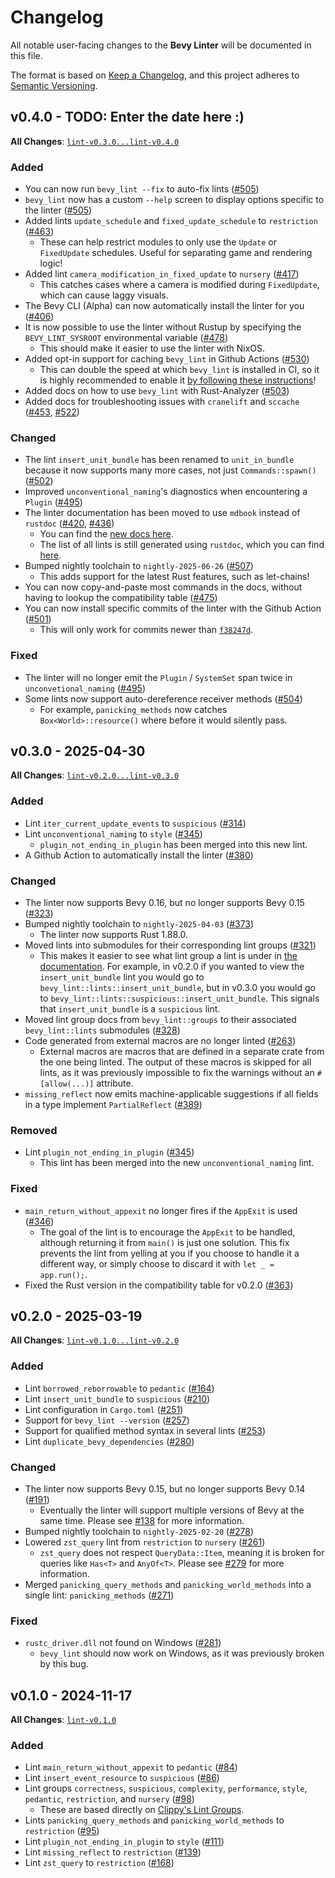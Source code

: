 # Changelog

All notable user-facing changes to the **Bevy Linter** will be documented in this file.

The format is based on [Keep a Changelog], and this project adheres to [Semantic Versioning].

[Keep a Changelog]: https://keepachangelog.com/en/1.1.0/
[Semantic Versioning]: https://semver.org/spec/v2.0.0.html

## v0.4.0 - TODO: Enter the date here :)

**All Changes**: [`lint-v0.3.0...lint-v0.4.0`](https://github.com/TheBevyFlock/bevy_cli/compare/lint-v0.3.0...main)

### Added

- You can now run `bevy_lint --fix` to auto-fix lints ([#505](https://github.com/TheBevyFlock/bevy_cli/pull/505))
- `bevy_lint` now has a custom `--help` screen to display options specific to the linter ([#505](https://github.com/TheBevyFlock/bevy_cli/pull/505))
- Added lints `update_schedule` and `fixed_update_schedule` to `restriction` ([#463](https://github.com/TheBevyFlock/bevy_cli/pull/463))
    - These can help restrict modules to only use the `Update` or `FixedUpdate` schedules. Useful for separating game and rendering logic!
- Added lint `camera_modification_in_fixed_update` to `nursery` ([#417](https://github.com/TheBevyFlock/bevy_cli/pull/417))
    - This catches cases where a camera is modified during `FixedUpdate`, which can cause laggy visuals.
- The Bevy CLI (Alpha) can now automatically install the linter for you ([#406](https://github.com/TheBevyFlock/bevy_cli/pull/406))
- It is now possible to use the linter without Rustup by specifying the `BEVY_LINT_SYSROOT` environmental variable ([#478](https://github.com/TheBevyFlock/bevy_cli/pull/478))
    - This should make it easier to use the linter with NixOS.
- Added opt-in support for caching `bevy_lint` in Github Actions ([#530](https://github.com/TheBevyFlock/bevy_cli/pull/530))
    - This can double the speed at which `bevy_lint` is installed in CI, so it is highly recommended to enable it [by following these instructions](https://thebevyflock.github.io/bevy_cli/linter/github-actions.html#caching)!
- Added docs on how to use `bevy_lint` with Rust-Analyzer ([#503](https://github.com/TheBevyFlock/bevy_cli/pull/503))
- Added docs for troubleshooting issues with `cranelift` and `sccache` ([#453](https://github.com/TheBevyFlock/bevy_cli/pull/453), [#522](https://github.com/TheBevyFlock/bevy_cli/pull/522))

### Changed

- The lint `insert_unit_bundle` has been renamed to `unit_in_bundle` because it now supports many more cases, not just `Commands::spawn()` ([#502](https://github.com/TheBevyFlock/bevy_cli/pull/502))
- Improved `unconventional_naming`'s diagnostics when encountering a `Plugin` ([#495](https://github.com/TheBevyFlock/bevy_cli/pull/495))
- The linter documentation has been moved to use `mdbook` instead of `rustdoc` ([#420](https://github.com/TheBevyFlock/bevy_cli/pull/420), [#436](https://github.com/TheBevyFlock/bevy_cli/pull/436))
    - You can find the [new docs here](https://thebevyflock.github.io/bevy_cli/linter).
    - The list of all lints is still generated using `rustdoc`, which you can find [here](https://thebevyflock.github.io/bevy_cli/api/bevy_lint/lints/).
- Bumped nightly toolchain to `nightly-2025-06-26` ([#507](https://github.com/TheBevyFlock/bevy_cli/pull/507))
    - This adds support for the latest Rust features, such as let-chains!
- You can now copy-and-paste most commands in the docs, without having to lookup the compatibility table ([#475](https://github.com/TheBevyFlock/bevy_cli/pull/475))
- You can now install specific commits of the linter with the Github Action ([#501](https://github.com/TheBevyFlock/bevy_cli/pull/501))
    - This will only work for commits newer than [`f38247d`](https://github.com/TheBevyFlock/bevy_cli/commit/f38247daea376c64919e1d09527acbbadb6df14b).

### Fixed

- The linter will no longer emit the `Plugin` / `SystemSet` span twice in `unconvetional_naming` ([#495](https://github.com/TheBevyFlock/bevy_cli/pull/495))
- Some lints now support auto-dereference receiver methods ([#504](https://github.com/TheBevyFlock/bevy_cli/pull/504))
    - For example, `panicking_methods` now catches `Box<World>::resource()` where before it would silently pass.

## v0.3.0 - 2025-04-30

**All Changes**: [`lint-v0.2.0...lint-v0.3.0`](https://github.com/TheBevyFlock/bevy_cli/compare/lint-v0.2.0...lint-v0.3.0)

### Added

- Lint `iter_current_update_events` to `suspicious` ([#314](https://github.com/TheBevyFlock/bevy_cli/pull/314))
- Lint `unconventional_naming` to `style` ([#345](https://github.com/TheBevyFlock/bevy_cli/pull/345))
    - `plugin_not_ending_in_plugin` has been merged into this new lint.
- A Github Action to automatically install the linter ([#380](https://github.com/TheBevyFlock/bevy_cli/pull/380))

### Changed

- The linter now supports Bevy 0.16, but no longer supports Bevy 0.15 ([#323](https://github.com/TheBevyFlock/bevy_cli/pull/323))
- Bumped nightly toolchain to `nightly-2025-04-03` ([#373](https://github.com/TheBevyFlock/bevy_cli/pull/373))
    - The linter now supports Rust 1.88.0.
- Moved lints into submodules for their corresponding lint groups ([#321](https://github.com/TheBevyFlock/bevy_cli/pull/321))
    - This makes it easier to see what lint group a lint is under in [the documentation](https://thebevyflock.github.io/bevy_cli/api/bevy_lint/). For example, in v0.2.0 if you wanted to view the `insert_unit_bundle` lint you would go to `bevy_lint::lints::insert_unit_bundle`, but in v0.3.0 you would go to `bevy_lint::lints::suspicious::insert_unit_bundle`. This signals that `insert_unit_bundle` is a `suspicious` lint.
- Moved lint group docs from `bevy_lint::groups` to their associated `bevy_lint::lints` submodules ([#328](https://github.com/TheBevyFlock/bevy_cli/pull/328))
- Code generated from external macros are no longer linted ([#263](https://github.com/TheBevyFlock/bevy_cli/pull/263))
    - External macros are macros that are defined in a separate crate from the one being linted. The output of these macros is skipped for all lints, as it was previously impossible to fix the warnings without an `#[allow(...)]` attribute.
- `missing_reflect` now emits machine-applicable suggestions if all fields in a type implement `PartialReflect` ([#389](https://github.com/TheBevyFlock/bevy_cli/pull/389))

### Removed

- Lint `plugin_not_ending_in_plugin` ([#345](https://github.com/TheBevyFlock/bevy_cli/pull/345))
    - This lint has been merged into the new `unconventional_naming` lint.

### Fixed

- `main_return_without_appexit` no longer fires if the `AppExit` is used ([#346](https://github.com/TheBevyFlock/bevy_cli/pull/346))
    - The goal of the lint is to encourage the `AppExit` to be handled, although returning it from `main()` is just one solution. This fix prevents the lint from yelling at you if you choose to handle it a different way, or simply choose to discard it with `let _ = app.run();`.
- Fixed the Rust version in the compatibility table for v0.2.0 ([#363](https://github.com/TheBevyFlock/bevy_cli/pull/363))

## v0.2.0 - 2025-03-19

**All Changes**: [`lint-v0.1.0...lint-v0.2.0`](https://github.com/TheBevyFlock/bevy_cli/compare/lint-v0.1.0...lint-v0.2.0)

### Added

- Lint `borrowed_reborrowable` to `pedantic` ([#164](https://github.com/TheBevyFlock/bevy_cli/pull/164))
- Lint `insert_unit_bundle` to `suspicious` ([#210](https://github.com/TheBevyFlock/bevy_cli/pull/210))
- Lint configuration in `Cargo.toml` ([#251](https://github.com/TheBevyFlock/bevy_cli/pull/251))
- Support for `bevy_lint --version` ([#257](https://github.com/TheBevyFlock/bevy_cli/pull/257))
- Support for qualified method syntax in several lints ([#253](https://github.com/TheBevyFlock/bevy_cli/pull/253))
- Lint `duplicate_bevy_dependencies` ([#280](https://github.com/TheBevyFlock/bevy_cli/pull/280))

### Changed

- The linter now supports Bevy 0.15, but no longer supports Bevy 0.14 ([#191](https://github.com/TheBevyFlock/bevy_cli/pull/191))
    - Eventually the linter will support multiple versions of Bevy at the same time. Please see [#138](https://github.com/TheBevyFlock/bevy_cli/issues/138) for more information.
- Bumped nightly toolchain to `nightly-2025-02-20` ([#278](https://github.com/TheBevyFlock/bevy_cli/pull/278))
- Lowered `zst_query` lint from `restriction` to `nursery` ([#261](https://github.com/TheBevyFlock/bevy_cli/pull/261))
    - `zst_query` does not respect `QueryData::Item`, meaning it is broken for queries like `Has<T>` and `AnyOf<T>`. Please see [#279](https://github.com/TheBevyFlock/bevy_cli/issues/279) for more information.
- Merged `panicking_query_methods` and `panicking_world_methods` into a single lint: `panicking_methods` ([#271](https://github.com/TheBevyFlock/bevy_cli/pull/271))

### Fixed

- `rustc_driver.dll` not found on Windows ([#281](https://github.com/TheBevyFlock/bevy_cli/pull/281))
    - `bevy_lint` should now work on Windows, as it was previously broken by this bug.

## v0.1.0 - 2024-11-17

**All Changes**: [`lint-v0.1.0`](https://github.com/TheBevyFlock/bevy_cli/commits/lint-v0.1.0)

### Added

- Lint `main_return_without_appexit` to `pedantic` ([#84](https://github.com/TheBevyFlock/bevy_cli/pull/84))
- Lint `insert_event_resource` to `suspicious` ([#86](https://github.com/TheBevyFlock/bevy_cli/pull/86))
- Lint groups `correctness`, `suspicious`, `complexity`, `performance`, `style`, `pedantic`, `restriction`, and `nursery` ([#98](https://github.com/TheBevyFlock/bevy_cli/pull/98))
    - These are based directly on [Clippy's Lint Groups](https://doc.rust-lang.org/stable/clippy/lints.html).
- Lints `panicking_query_methods` and `panicking_world_methods` to `restriction` ([#95](https://github.com/TheBevyFlock/bevy_cli/pull/95))
- Lint `plugin_not_ending_in_plugin` to `style` ([#111](https://github.com/TheBevyFlock/bevy_cli/pull/111))
- Lint `missing_reflect` to `restriction` ([#139](https://github.com/TheBevyFlock/bevy_cli/pull/139))
- Lint `zst_query` to `restriction` ([#168](https://github.com/TheBevyFlock/bevy_cli/pull/168))
